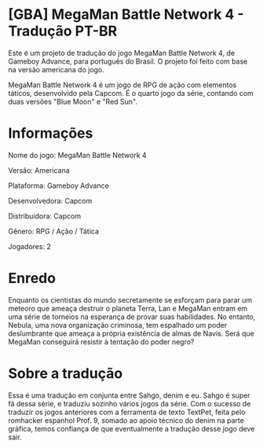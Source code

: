 # [GBA] MegaMan Battle Network 4 - Tradução PT-BR

Este é um projeto de tradução do jogo MegaMan Battle Network 4, de Gameboy Advance, para português do Brasil. O projeto foi feito com base na versão americana do jogo.

MegaMan Battle Network 4 é um jogo de RPG de ação com elementos táticos, desenvolvido pela Capcom. É o quarto jogo da série, contando com duas versões "Blue Moon" e "Red Sun".

# Informações

Nome do jogo: MegaMan Battle Network 4

Versão: Americana

Plataforma: Gameboy Advance

Desenvolvedora: Capcom

Distribuidora: Capcom

Gênero: RPG / Ação / Tática

Jogadores: 2

# Enredo

Enquanto os cientistas do mundo secretamente se esforçam para parar um meteoro que ameaça destruir o planeta Terra, Lan e MegaMan entram em uma série de torneios na esperança de provar suas habilidades. No entanto, Nebula, uma nova organização criminosa, tem espalhado um poder deslumbrante que ameaça a própria existência de almas de Navis. Será que MegaMan conseguirá resistir à tentação do poder negro?

# Sobre a tradução

Essa é uma tradução em conjunta entre Sahgo, denim e eu. Sahgo é super fã dessa série, e traduziu sozinho vários jogos da série. Com o sucesso de traduzir os jogos anteriores com a ferramenta de texto TextPet, feita pelo romhacker espanhol Prof. 9, somado ao apoio técnico do denim na parte gráfica, temos confiança de que eventualmente a tradução desse jogo deve sair.